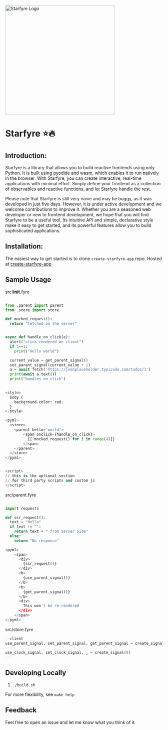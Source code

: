 
<img alt="Starfyre Logo" src="https://user-images.githubusercontent.com/29942790/221331176-609e156a-3896-4c1a-9386-7bf595dfb879.png" width="350" />

# Starfyre ⭐🔥

## Introduction:

Starfyre is a library that allows you to build reactive frontends using only Python. It is built using pyodide and wasm, which enables it to run natively in the browser. With Starfyre, you can create interactive, real-time applications with minimal effort. Simply define your frontend as a collection of observables and reactive functions, and let Starfyre handle the rest.

Please note that Starfyre is still very naive and may be buggy, as it was developed in just five days. However, it is under active development and we welcome contributions to improve it. Whether you are a seasoned web developer or new to frontend development, we hope that you will find Starfyre to be a useful tool. Its intuitive API and simple, declarative style make it easy to get started, and its powerful features allow you to build sophisticated applications.


## Installation:

The easiest way to get started is to clone `create-starfyre-app` repo. Hosted at [create-starfyre-app](https://github.com/sansyrox/create-starfyre-app)

## Sample Usage


src/__init__.fyre
```python

from .parent import parent
from .store import store

def mocked_request():
  return "fetched on the server"


async def handle_on_click(e):
  alert("click rendered on client")
  if 1==1:
    print("Hello world")

  current_value = get_parent_signal()
  set_parent_signal(current_value + 1)
  a = await fetch('https://jsonplaceholder.typicode.com/todos/1')
  print(await a.text())
  print("handles on click")
  

<style>
  body {
    background-color: red;
  }
</style>

<pyml>
  <store>
    <parent hello='world'>
        <span onclick={handle_on_click}>
          {[ mocked_request() for i in range(4)]}
        </span>
    </parent>
  </store>
</pyml>


<script>
// this is the optional section 
// for third party scripts and custom js
</script>

```

src/parent.fyre
```python

import requests

def ssr_request():
  text = "Hello"
  if text != "":
    return text + " from Server Side"
  else:
    return "No response"

<pyml>
    <span>
      <div>
        {ssr_request()}
      </div>
      <b>
        {use_parent_signal()}
      </b>
      <b>
        {get_parent_signal()}
      </b>
      <div> 
        This won't be re-rendered
      </div>
    </span>
</pyml>

```

src/store.fyre

```python
--client 
use_parent_signal, set_parent_signal, get_parent_signal = create_signal(2)

use_clock_signal, set_clock_signal, _ = create_signal(0)
---
```

## Developing Locally

1. `./build.sh`

For more flexibility, see `make help`

## Feedback

Feel free to open an issue and let me know what you think of it. 
